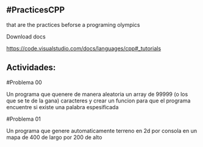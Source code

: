 #PracticesCPP 
---

that are the practices beforse a programing olympics 


Download docs 

https://code.visualstudio.com/docs/languages/cpp#_tutorials

Actividades:
---

#Problema 00

Un programa que quenere de manera aleatoria un array de 99999 (o los que se te de la gana) caracteres y crear un funcion para que el programa encuentre si existe una palabra espesificada

#Problema 01

Un programa que genere automaticamente terreno en 2d por consola en un mapa de 400 de largo por 200 de alto 
